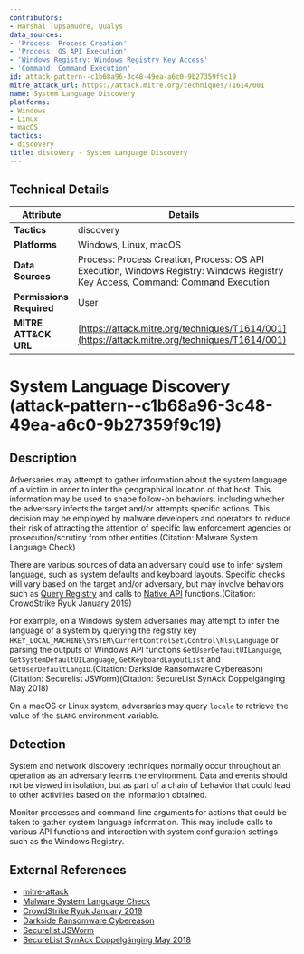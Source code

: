 ```yaml
---
contributors:
- Harshal Tupsamudre, Qualys
data_sources:
- 'Process: Process Creation'
- 'Process: OS API Execution'
- 'Windows Registry: Windows Registry Key Access'
- 'Command: Command Execution'
id: attack-pattern--c1b68a96-3c48-49ea-a6c0-9b27359f9c19
mitre_attack_url: https://attack.mitre.org/techniques/T1614/001
name: System Language Discovery
platforms:
- Windows
- Linux
- macOS
tactics:
- discovery
title: discovery - System Language Discovery
---
```


## Technical Details

| Attribute | Details |
|-----------|----------|
| **Tactics** | discovery |
| **Platforms** | Windows, Linux, macOS |
| **Data Sources** | Process: Process Creation, Process: OS API Execution, Windows Registry: Windows Registry Key Access, Command: Command Execution |
| **Permissions Required** | User |
| **MITRE ATT&CK URL** | [https://attack.mitre.org/techniques/T1614/001](https://attack.mitre.org/techniques/T1614/001) |

# System Language Discovery (attack-pattern--c1b68a96-3c48-49ea-a6c0-9b27359f9c19)

## Description
Adversaries may attempt to gather information about the system language of a victim in order to infer the geographical location of that host. This information may be used to shape follow-on behaviors, including whether the adversary infects the target and/or attempts specific actions. This decision may be employed by malware developers and operators to reduce their risk of attracting the attention of specific law enforcement agencies or prosecution/scrutiny from other entities.(Citation: Malware System Language Check)

There are various sources of data an adversary could use to infer system language, such as system defaults and keyboard layouts. Specific checks will vary based on the target and/or adversary, but may involve behaviors such as [Query Registry](https://attack.mitre.org/techniques/T1012) and calls to [Native API](https://attack.mitre.org/techniques/T1106) functions.(Citation: CrowdStrike Ryuk January 2019) 

For example, on a Windows system adversaries may attempt to infer the language of a system by querying the registry key <code>HKEY_LOCAL_MACHINE\SYSTEM\CurrentControlSet\Control\Nls\Language</code> or parsing the outputs of Windows API functions <code>GetUserDefaultUILanguage</code>, <code>GetSystemDefaultUILanguage</code>, <code>GetKeyboardLayoutList</code> and <code>GetUserDefaultLangID</code>.(Citation: Darkside Ransomware Cybereason)(Citation: Securelist JSWorm)(Citation: SecureList SynAck Doppelgänging May 2018)

On a macOS or Linux system, adversaries may query <code>locale</code> to retrieve the value of the <code>$LANG</code> environment variable.

## Detection
System and network discovery techniques normally occur throughout an operation as an adversary learns the environment. Data and events should not be viewed in isolation, but as part of a chain of behavior that could lead to other activities based on the information obtained.

Monitor processes and command-line arguments for actions that could be taken to gather system language information. This may include calls to various API functions and interaction with system configuration settings such as the Windows Registry.

## External References
- [mitre-attack](https://attack.mitre.org/techniques/T1614/001)
- [Malware System Language Check](https://www.welivesecurity.com/2009/01/15/malware-trying-to-avoid-some-countries/)
- [CrowdStrike Ryuk January 2019](https://www.crowdstrike.com/blog/big-game-hunting-with-ryuk-another-lucrative-targeted-ransomware/)
- [Darkside Ransomware Cybereason](https://www.cybereason.com/blog/cybereason-vs-darkside-ransomware)
- [Securelist JSWorm](https://securelist.com/evolution-of-jsworm-ransomware/102428/)
- [SecureList SynAck Doppelgänging May 2018](https://securelist.com/synack-targeted-ransomware-uses-the-doppelganging-technique/85431/)

